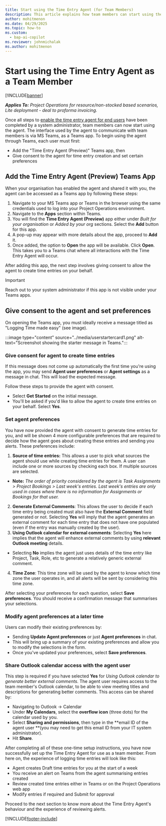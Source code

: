 ```yaml
---
title: Start using the Time Entry Agent (for Team Members)
description: This article explains how team members can start using the Time Entry Agent through MS Teams.
author: mohitmenon
ms.date: 04/29/2025
ms.topic: how-to
ms.custom: 
  - bap-ai-copilot 
ms.reviewer: johnmichalak
ms.author: mohitmenon
---
```


# Start using the Time Entry Agent as a Team Member

[!INCLUDE[banner](../includes/banner.md)]

_**Applies To:** Project Operations for resource/non-stocked based scenarios, Lite deployment - deal to proforma invoicing._

Once all steps to [enable the time entry agent for end users](enable-time-entry-agent.md) have been completed by a system administrator, team members can now start using the agent. The interface used by the agent to communicate with team members is via MS Teams, as a Teams app. To begin using the agent through Teams, each user must first:
- Add the "Time Entry Agent (Preview)" Teams app, then
- Give consent to the agent for time entry creation and set certain preferences 

## Add the Time Entry Agent (Preview) Teams App

When your organisation has enabled the agent and shared it with you, the agent can be accessed as a Teams app by following these steps:
1. Navigate to your MS Teams app or Teams in the browser using the same credentials used to log into your Project Operations environment.
2. Navigate to the **Apps** section within Teams.
3. You will find the **Time Entry Agent (Preview)** app either under _Built for your organisation_ or _Added by your org_ sections. Select the **Add** button for this app.
4. A pop-up may appear with more details about the app, proceed to **Add** it.
5. Once added, the option to **Open** the app will be available. Click **Open**. This takes you to a Teams chat where all interactions with the Time Entry Agent will occur.

After adding this app, the next step involves giving consent to allow the agent to create time entries on your behalf.

> [!IMPORTANT]
> Reach out to your system administrator if this app is not visible under your Teams apps.

## Give consent to the agent and set preferences
 
On opening the Teams app, you must ideally receive a message titled as "Logging Time made easy" (see image). 

:::image type="content" source="../media/userstartercard1.png" alt-text="Screenshot showing the starter message in Teams.":::

### Give consent for agent to create time entries
If this message does not come up automatically the first time you're using the app, you may send **Agent user preferences** or **Agent settings** as a message in chat. This will load the expected message.

Follow these steps to provide the agent with consent.
- Select **Get Started** on the initial message.
- You'll be asked if you'd like to allow the agent to create time entries on your behalf. Select **Yes**.

### Set agent preferences 
You have now provided the agent with consent to generate time entries for you, and will be shown 4 more configurable preferences that are required to decide how the agent goes about creating these entries and sending you alerts. These preferences include:
1. **Source of time entries:** This allows a user to pick what sources the agent should use while creating time entries for them. A user can include one or more sources by checking each box. If multiple sources are selected.
  - **Note:** _The order of priority considered by the agent is Task Assignments > Project Bookings > Last week's entries. Last week's entries are only used in cases where there is no information for Assignments or Bookings for that user._
2. **Generate External Comments**: This allows the user to decide if each time entry being created must also have the **External Comment** field generated or not. Selecting **Yes** will imply that the agent generates an external comment for each time entry that does not have one populated (even if the entry was manually created by the user).
3. **Using Outlook calendar for external comments**: Selecting **Yes** here implies that the agent will enhance external comments by using **relevant Outlook meeting** details.
  - Selecting **No** implies the agent just uses details of the time entry like Project, Task, Role, etc to generate a relatively generic external comment.
4. **Time Zone**: This time zone will be used by the agent to know which time zone the user operates in, and all alerts will be sent by considering this time zone.

After selecting your preferences for each question, select **Save preferences**. You should receive a confirmation message that summarises your selections.

### Modify agent preferences at a later time

Users can modify their existing preferences by: 
- Sending **Update Agent preferences** or just **Agent preferences** in chat.
- This will bring up a summary of your existing preferences and allow you to modify the selections in the form.
- Once you've updated your preferences, select **Save preferences**. 


### Share Outlook calendar access with the agent user

This step is required if you have selected **Yes** for _Using Outlook calendar to generate better external comments_. The agent user requires access to the team member's Outlook calendar, to be able to view meeting titles and descriptions for generating better comments. This access can be shared by:
- Navigating to Outlook -> Calendar
- Under **My Calendars**, select the **overflow icon** (three dots) for the calendar used by you.
- Select **Sharing and permissions**, then type in the **email ID of the agent user **(you may need to get this email ID from your IT system administrator).
- Hit **Share**.

After completing all of these one-time setup instructions, you have now successfully set up the Time Entry Agent for use as a team member. From here on, the experience of logging time entries will look like this:
- Agent creates Draft time entries for you at the start of a week
- You receive an alert on Teams from the agent summarising entries created
- Review created time entries either in Teams or on the Project Operations web app
- Modify entries if required and Submit for approval

Proceed to the next section to know more about the Time Entry Agent's behaviour and the experience of reviewing alerts.


 [!INCLUDE[footer-include](../includes/footer-banner.md)]
